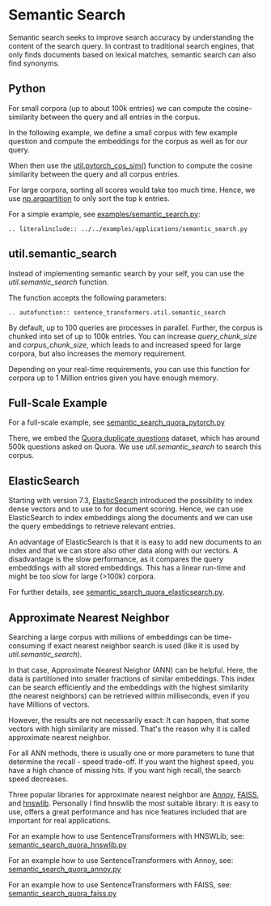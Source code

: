 # Semantic Search
Semantic search seeks to improve search accuracy by understanding the content of the search query. In contrast to traditional search engines, that only finds documents based on lexical matches, semantic search can also find synonyms.


## Python

For small corpora (up to about 100k entries) we can compute the cosine-similarity between the query and all entries in the corpus.

In the following example, we define a small corpus with few example question and compute the embeddings for the corpus as well as for our query.

When then use the [util.pytorch_cos_sim()](semantic_textual_similarity.md) function to compute the cosine similarity between the query and all corpus entries.

For large corpora, sorting all scores would take too much time. Hence, we use [np.argpartition](https://numpy.org/doc/stable/reference/generated/numpy.argpartition.html) to only sort the top k entries.

For a simple example, see [examples/semantic_search.py](https://github.com/UKPLab/sentence-transformers/blob/master/examples/applications/semantic_search.py):

```eval_rst
.. literalinclude:: ../../examples/applications/semantic_search.py
```


## util.semantic_search

Instead of implementing semantic search by your self, you can use the *util.semantic_search* function.

The function accepts the following parameters:

```eval_rst
.. autofunction:: sentence_transformers.util.semantic_search
```

By default, up to 100 queries are processes in parallel. Further, the corpus is chunked into set of up to 100k entries. You can increase *query_chunk_size* and *corpus_chunk_size*, which leads to and increased speed for large corpora, but also increases the memory requirement.

Depending on your real-time requirements, you can use this function for corpora up to 1 Million entries given you have enough memory.

## Full-Scale Example
For a full-scale example, see [semantic_search_quora_pytorch.py](https://github.com/UKPLab/sentence-transformers/blob/master/examples/applications/semantic_search_quora_elasticsearch.py)

There, we embed the [Quora duplicate questions](https://www.quora.com/q/quoradata/First-Quora-Dataset-Release-Question-Pairs) dataset, which has around 500k questions asked on Quora. We use *util.semantic_search* to search this corpus.


## ElasticSearch
Starting with version 7.3, [ElasticSearch](https://www.elastic.co/elasticsearch/) introduced the possibility to index dense vectors and to use to for document scoring. Hence, we can use ElasticSearch to index embeddings along the documents and we can use the query embeddings to retrieve relevant entries.

An advantage of ElasticSearch is that it is easy to add new documents to an index and that we can store also other data along with our vectors. A disadvantage is the slow performance, as it compares the query embeddings with all stored embeddings. This has a linear run-time and might be too slow for large (>100k) corpora.

For further details, see [semantic_search_quora_elasticsearch.py](https://github.com/UKPLab/sentence-transformers/blob/master/examples/applications/semantic_search_quora_elasticsearch.py).


## Approximate Nearest Neighbor
Searching a large corpus with millions of embeddings can be time-consuming if exact nearest neighbor search is used (like it is used by *util.semantic_search*).

In that case, Approximate Nearest Neighor (ANN) can be helpful. Here, the data is partitioned into smaller fractions of similar embeddings. This index can be search efficiently and the embeddings with the highest similarity (the nearest neighbors) can be retrieved within milliseconds, even if you have Millions of vectors.

However, the results are not necessarily exact: It can happen, that some vectors with high similarity are missed. That's the reason why it is called approximate nearest neighbor.

For all ANN methods, there is usually one or more parameters to tune that determine the recall - speed trade-off. If you want the highest speed, you have a high chance of missing hits. If you want high recall, the search speed decreases.

Three popular libraries for approximate nearest neighbor are [Annoy](https://github.com/spotify/annoy), [FAISS](https://github.com/facebookresearch/faiss), and [hnswlib](https://github.com/nmslib/hnswlib/). Personally I find hnswlib the most suitable library: It is easy to use, offers a great performance and has nice features included that are important for real applications.

For an example how to use SentenceTransformers with HNSWLib, see: [semantic_search_quora_hnswlib.py](https://github.com/UKPLab/sentence-transformers/blob/master/examples/applications/semantic_search_quora_hnswlib.py)

For an example how to use SentenceTransformers with Annoy, see: [semantic_search_quora_annoy.py](https://github.com/UKPLab/sentence-transformers/blob/master/examples/applications/semantic_search_quora_annoy.py)

For an example how to use SentenceTransformers with FAISS, see: [semantic_search_quora_faiss.py](https://github.com/UKPLab/sentence-transformers/blob/master/examples/applications/semantic_search_quora_faiss.py)